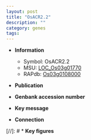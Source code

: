 ```yaml
---
layout: post
title: "OsACR2.2"
description: ""
category: genes
tags: 
---
```


* **Information**  
    + Symbol: OsACR2.2  
    + MSU: [LOC_Os03g01770](http://rice.uga.edu/cgi-bin/ORF_infopage.cgi?orf=LOC_Os03g01770)  
    + RAPdb: [Os03g0108000](http://rapdb.dna.affrc.go.jp/viewer/gbrowse_details/irgsp1?name=Os03g0108000)  

* **Publication**  

* **Genbank accession number**  

* **Key message**  

* **Connection**  

[//]: # * **Key figures**  


